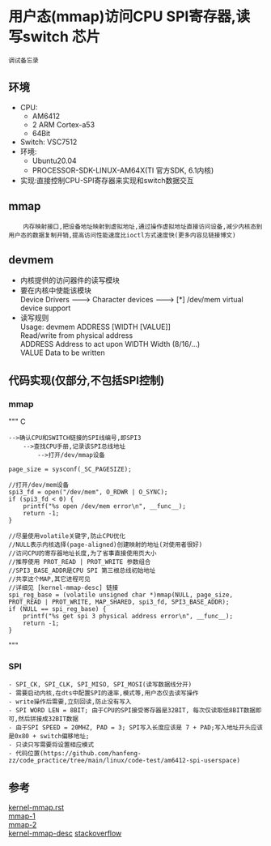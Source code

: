 # 用户态(mmap)访问CPU SPI寄存器,读写switch 芯片
    调试备忘录
## 环境

- CPU: 
  - AM6412 
  - 2 ARM Cortex-a53 
  - 64Bit
- Switch: VSC7512
- 环境:
  - Ubuntu20.04
  - PROCESSOR-SDK-LINUX-AM64X(TI 官方SDK, 6.1内核)
- 实现:直接控制CPU-SPI寄存器来实现和switch数据交互

## mmap

        内存映射接口,把设备地址映射到虚拟地址,通过操作虚拟地址直接访问设备,减少内核态到用户态的数据复制开销,提高访问性能速度比ioctl方式速度快(更多内容见链接博文)

## devmem

- 内核提供的访问器件的读写模块
- 要在内核中使能该模块  
    Device Drivers  --->  Character devices  --->  [*] /dev/mem virtual device support
- 读写规则  
    Usage: devmem ADDRESS [WIDTH [VALUE]]   
    Read/write from physical address    
    ADDRESS Address to act upon 
    WIDTH   Width (8/16/...)    
    VALUE   Data to be written  

## 代码实现(仅部分,不包括SPI控制)

### mmap
""" C

    -->确认CPU和SWITCH链接的SPI线编号,即SPI3   
        -->查找CPU手册,记录该SPI总线地址
            -->打开/dev/mmap设备
    
    page_size = sysconf(_SC_PAGESIZE);
    
    //打开/dev/mem设备
    spi3_fd = open("/dev/mem", O_RDWR | O_SYNC);
    if (spi3_fd < 0) {
        printf("%s open /dev/mem error\n", __func__);
        return -1;
    }

    //尽量使用volatile关键字,防止CPU优化
    //NULL表示内核选择(page-aligned)创建映射的地址(对使用者很好)
    //访问CPU的寄存器地址长度,为了省事直接使用页大小
    //推荐使用 PROT_READ | PROT_WRITE 参数组合
    //SPI3_BASE_ADDR是CPU SPI 第三根总线初始地址
    //共享这个MAP,其它进程可见
    //详细见 [kernel-mmap-desc] 链接
    spi_reg_base = (volatile unsigned char *)mmap(NULL, page_size, PROT_READ | PROT_WRITE, MAP_SHARED, spi3_fd, SPI3_BASE_ADDR);
    if (NULL == spi_reg_base) {
        printf("%s get spi 3 physical address error\n", __func__);
        return -1;
    }

"""

### SPI
    - SPI_CK, SPI_CLK, SPI_MISO, SPI_MOSI(读写数据线分开)
    - 需要启动内核,在dts中配置SPI的速率,模式等,用户态仅去读写操作
    - write操作后需要,立刻回读,防止没有写入
    - SPI WORD LEN = 8BIT; 由于CPU的SPI接受寄存器是32BIT, 每次仅读取低8BIT数据即可,然后拼接成32BIT数据
    - 由于SPI SPEED = 20MHZ, PAD = 3; SPI写入长度应该是 7 + PAD;写入地址开头应该是0x80 + switch偏移地址; 
    - 只读只写需要将设置相应模式 
    - 代码位置(https://github.com/hanfeng-zz/code_practice/tree/main/linux/code-test/am6412-spi-userspace)

## 参考

[kernel-mmap.rst](https://www.kernel.org/doc/html/v4.14/media/uapi/v4l/mmap.html?highlight=mmap)    
[mmap-1](https://www.cnblogs.com/wanghuaijun/p/7624564.html)    
[mmap-2](https://zhuanlan.zhihu.com/p/640169233)    
[kernel-mmap-desc](https://www.man7.org/linux/man-pages/man2/mmap.2.html)
[stackoverflow](https://stackoverflow.com/questions/45972/mmap-vs-reading-blocks)

